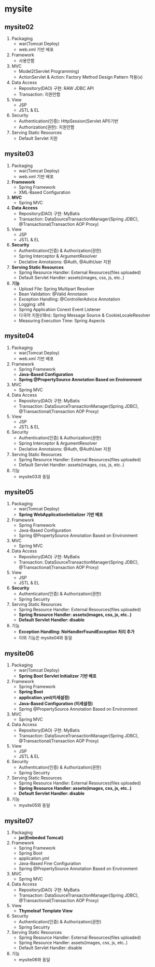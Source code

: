 # mysite

## mysite02
1. Packaging
   - war(Tomcat Deploy)
   - web.xml 기반 배포
2. Framework
   - 사용안함
3. MVC
   - Model2(Servlet Programming)
   - ActionServlet & Action: Factory Method Design Pattern 적용(x)
4. Data Access
   - Repository(DAO) 구현: RAW JDBC API
   - Transaction: 지원안함
5. View
   - JSP
   - JSTL & EL
6. Security
   - Authentication(인증): HttpSession(Servlet API)기반
   - Authorization(권한): 지원안함  
7. Serving Static Resources
   - Default Servlet 지원

## mysite03
1. Packaging
   - war(Tomcat Deploy)
   - web.xml 기반 배포 
2. **Framework**
   - Spring Framework
   - XML-Based Configuration
3. **MVC**
   - Spring MVC
4. **Data Access**
   - Repository(DAO) 구현: MyBatis
   - Transaction: DataSourceTransactionManager(Spring JDBC), @Transactional(Transaction AOP Proxy)
5. View
   - JSP
   - JSTL & EL
6. **Security**
   - Authentication(인증) & Authorization(권한)
   - Spring Interceptor & ArgumentResolver
   - Declative Annotaions: @Auth, @AuthUser 지원
7. **Serving Static Resources**
   - Spring Resource Handler: External Resources(files uploaded)
   - Default Servlet Handler: assets(images, css, js, etc..)
8. **기능**
   - Upload File: Spring Multipart Resolver
   - Bean Validation: @Valid Annotaion
   - Exception Handling: @ControllerAdvice Annotation
   - Logging: slf4
   - Spring Application Conext Event Listener
   - 다국어 지원(i18n): Spring Message Source & CookieLocaleResolver
   - Measuring Execution Time: Spring Aspects

## mysite04
1. Packaging
   - war(Tomcat Deploy)
   - web.xml 기반 배포
2. Framework
   - Spring Framework
   - **Java-Based Configuration**
   - **Spring @PropertySource Annotation Based on Environment**
3. MVC
   - Spring MVC
4. Data Access
   - Repository(DAO) 구현: MyBatis
   - Transaction: DataSourceTransactionManager(Spring JDBC), @Transactional(Transaction AOP Proxy)
5. View
   - JSP
   - JSTL & EL
6. Security
   - Authentication(인증) & Authorization(권한)
   - Spring Interceptor & ArgumentResolver
   - Declative Annotaions: @Auth, @AuthUser 지원
7. Serving Static Resources
   - Spring Resource Handler: External Resources(files uploaded)
   - Default Servlet Handler: assets(images, css, js, etc..)
8. 기능
   - mysite03과 동일

## mysite05
1. Packaging
   - war(Tomcat Deploy)
   - **Spring WebApplicationInitializer 기반 배포**
2. Framework
   - Spring Framework
   - Java-Based Configuration
   - Spring @PropertySource Annotation Based on Environment
3. MVC
   - Spring MVC
4. Data Access
   - Repository(DAO) 구현: MyBatis
   - Transaction: DataSourceTransactionManager(Spring JDBC), @Transactional(Transaction AOP Proxy)
5. View
   - JSP
   - JSTL & EL
6. **Security**
   - Authentication(인증) & Authorization(권한)
   - Spring Secuirty
7. Serving Static Resources
   - Spring Resource Handler: External Resources(files uploaded)
   - **Spring Resource Handler: assets(images, css, js, etc..)**
   - **Default Servlet Handler: disable**
8. 기능
   - **Exception Handling: NoHandlerFoundException 처리 추가**
   - 이외 기능은 mysite04와 동일
   
## mysite06
1. Packaging
   - war(Tomcat Deploy)
   - **Spring Boot Servlet Initializer 기반 배포**
2. Framework
   - Spring Framework
   - **Spring Boot**
   - **application.yml(미세설정)**
   - **Java-Based Configuration (미세설정)**
   - Spring @PropertySource Annotation Based on Environment
3. MVC
   - Spring MVC
4. Data Access
   - Repository(DAO) 구현: MyBatis
   - Transaction: DataSourceTransactionManager(Spring JDBC), @Transactional(Transaction AOP Proxy)
5. View
   - JSP
   - JSTL & EL
6. Security
   - Authentication(인증) & Authorization(권한)
   - Spring Secuirty
7. Serving Static Resources
   - Spring Resource Handler: External Resources(files uploaded)
   - **Spring Resource Handler: assets(images, css, js, etc..)**
   - **Default Servlet Handler: disable**
8. 기능
   - mysite05와 동일

## mysite07
1. Packaging
   - **jar(Embeded Tomcat)**
2. Framework
   - Spring Framework
   - Spring Boot
   - application.yml
   - Java-Based Fine Configuration
   - Spring @PropertySource Annotation Based on Environment
3. MVC
   - Spring MVC
4. Data Access
   - Repository(DAO) 구현: MyBatis
   - Transaction: DataSourceTransactionManager(Spring JDBC), @Transactional(Transaction AOP Proxy)
5. View
   - **Thymeleaf Template View**
6. Security
   - Authentication(인증) & Authorization(권한)
   - Spring Secuirty
7. Serving Static Resources
   - Spring Resource Handler: External Resources(files uploaded)
   - Spring Resource Handler: assets(images, css, js, etc..)
   - Default Servlet Handler: disable
8. 기능
   - mysite06와 동일